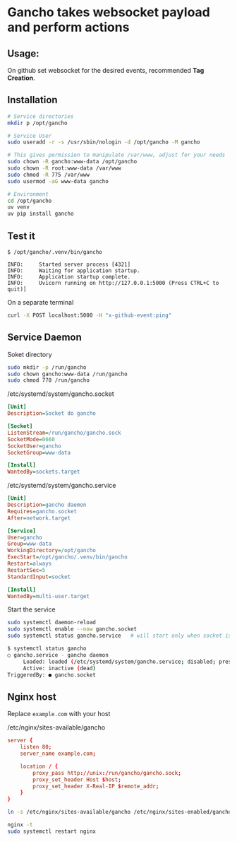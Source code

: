 # Gancho takes websocket payload and perform actions

## Usage:

On github set websocket for the desired events,
recommended **Tag Creation**.

## Installation

```bash
# Service directories
mkdir p /opt/gancho

# Service User
sudo useradd -r -s /usr/sbin/nologin -d /opt/gancho -M gancho

# This gives permission to manipulate /var/www, adjust for your needs
sudo chown -R gancho:www-data /opt/gancho
sudo chown -R root:www-data /var/www
sudo chmod -R 775 /var/www
sudo usermod -aG www-data gancho

# Environment
cd /opt/gancho
uv venv
uv pip install gancho

```

## Test it

```console
$ /opt/gancho/.venv/bin/gancho

INFO:     Started server process [4321]
INFO:     Waiting for application startup.
INFO:     Application startup complete.
INFO:     Uvicorn running on http://127.0.0.1:5000 (Press CTRL+C to quit)]
```

On a separate terminal

```bash
curl -X POST localhost:5000 -H "x-github-event:ping"
```


## Service Daemon

Soket directory

```bash
sudo mkdir -p /run/gancho
sudo chown gancho:www-data /run/gancho
sudo chmod 770 /run/gancho
```

/etc/systemd/system/gancho.socket
```ini
[Unit]
Description=Socket do gancho

[Socket]
ListenStream=/run/gancho/gancho.sock
SocketMode=0660
SocketUser=gancho
SocketGroup=www-data

[Install]
WantedBy=sockets.target
```

/etc/systemd/system/gancho.service
```ini
[Unit]
Description=gancho daemon
Requires=gancho.socket
After=network.target

[Service]
User=gancho
Group=www-data
WorkingDirectory=/opt/gancho
ExecStart=/opt/gancho/.venv/bin/gancho
Restart=always
RestartSec=5
StandardInput=socket

[Install]
WantedBy=multi-user.target
```

Start the service

```bash
sudo systemctl daemon-reload
sudo systemctl enable --now gancho.socket
sudo systemctl status gancho.service   # will start only when socket is used
```

```bash
$ systemctl status gancho
○ gancho.service - gancho daemon
     Loaded: loaded (/etc/systemd/system/gancho.service; disabled; preset: enabled)
     Active: inactive (dead)
TriggeredBy: ● gancho.socket
```

## Nginx host

Replace `example.com` with your host


/etc/nginx/sites-available/gancho
```conf
server {
    listen 80;
    server_name example.com;

    location / {
        proxy_pass http://unix:/run/gancho/gancho.sock;
        proxy_set_header Host $host;
        proxy_set_header X-Real-IP $remote_addr;
    }
}
```

```bash
ln -s /etc/nginx/sites-available/gancho /etc/nginx/sites-enabled/gancho
```
```bash
nginx -t
sudo systemctl restart nginx
```
